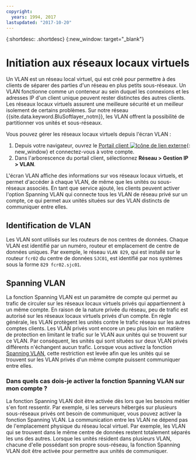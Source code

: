 ```yaml
---
copyright:
  years: 1994, 2017
lastupdated: "2017-10-20"
---
```

{:shortdesc: .shortdesc}
{:new_window: target="_blank"}

# Initiation aux réseaux locaux virtuels

Un VLAN est un réseau local virtuel, qui est créé pour permettre à des clients de séparer des parties d'un réseau en plus petits sous-réseaux. Un VLAN fonctionne comme un conteneur au sein duquel les connexions et les adresses IP d'un client unique peuvent rester distinctes des autres clients. Les réseaux locaux virtuels assurent une meilleure sécurité et un meilleur isolement de certains problèmes. Sur notre réseau {{site.data.keyword.BluSoftlayer_notm}}, les VLAN offrent la possibilité de partitionner vos unités et sous-réseaux. 

Vous pouvez gérer les réseaux locaux virtuels depuis l'écran VLAN :

1. Depuis votre navigateur, ouvrez le [Portail client ![Icône de lien externe](../../icons/launch-glyph.svg "Icône de lien externe")](https://control.softlayer.com/){: new_window} et connectez-vous à votre compte.
2. Dans l'arborescence du portail client, sélectionnez **Réseau > Gestion IP > VLAN**.

L'écran VLAN affiche des informations sur vos réseaux locaux virtuels, et permet d'accéder à chaque VLAN, de même que les unités ou sous-réseaux associés. En tant que service ajouté, les clients peuvent activer l'option Spanning VLAN qui connecte tous les VLAN de réseau privé sur un compte, ce qui permet aux unités situées sur des VLAN distincts de communiquer entre elles. 

## Identification de VLAN

Les VLAN sont utilisés sur les routeurs de nos centres de données. Chaque VLAN est identifié par un numéro, routeur et emplacement de centre de données uniques. Par exemple, le réseau `VLAN 829`, qui est installé sur le routeur `fcr02` du centre de données `SJC01`, est identifié par nos systèmes sous la forme `829 fcr02.sjc01`.

## Spanning VLAN 

La fonction Spanning VLAN est un paramètre de compte qui permet au trafic de circuler sur les réseaux locaux virtuels privés qui appartiennent à un même compte. En raison de la nature privée du réseau, peu de trafic est autorisé sur les réseaux locaux virtuels privés d'un compte. En règle générale, les VLAN protègent les unités contre le trafic réseau sur les autres comptes clients. Les VLAN privés vont encore un peu plus loin en matière de protection en limitant le trafic sur le VLAN aux unités qui se trouvent sur ce VLAN. Par conséquent, les unités qui sont situées sur deux VLAN privés différents n'échangent aucun trafic. Lorsque vous activez la fonction [Spanning VLAN](vlan-spanning.html), cette restriction est levée afin que les unités qui se trouvent sur les VLAN privés d'un même compte puissent communiquer entre elles.

### Dans quels cas dois-je activer la fonction Spanning VLAN sur mon compte ?

La fonction Spanning VLAN doit être activée dès lors que les besoins métier s'en font ressentir. Par exemple, si les serveurs hébergés sur plusieurs sous-réseaux privés ont besoin de communiquer, vous pouvez activer la fonction Spanning VLAN. La communication entre les VLAN ne dépend pas de l'emplacement physique du réseau local virtuel. Par exemple, les VLAN qui se trouvent dans le même centre de données restent totalement séparés les uns des autres. Lorsque les unités résident dans plusieurs VLAN, chacune d'elle possédant son propre sous-réseau, la fonction Spanning VLAN doit être activée pour permettre aux unités de communiquer.
